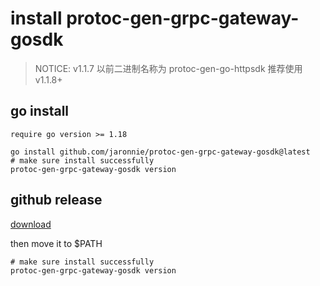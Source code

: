 # install protoc-gen-grpc-gateway-gosdk

> NOTICE:
> v1.1.7 以前二进制名称为 protoc-gen-go-httpsdk
> 推荐使用 v1.1.8+

## go install

`require go version >= 1.18`

```shell
go install github.com/jaronnie/protoc-gen-grpc-gateway-gosdk@latest
# make sure install successfully
protoc-gen-grpc-gateway-gosdk version
```

## github release

[download](https://github.com/jaronnie/protoc-gen-grpc-gateway-gosdk/releases/latest)

then move it to $PATH

```shell
# make sure install successfully
protoc-gen-grpc-gateway-gosdk version
```
